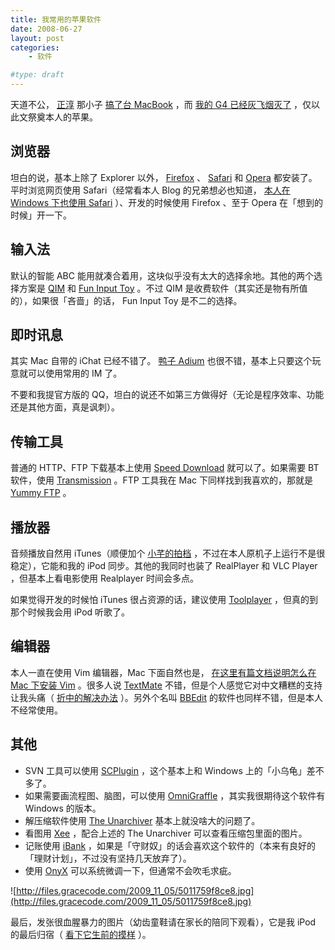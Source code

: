 ```yaml
---
title: 我常用的苹果软件
date: 2008-06-27
layout: post
categories:
    - 软件

#type: draft
---
```


天道不公， [正淳](http://www.htmlcssjs.com/blog/)  那小子 [搞了台 MacBook](http://htmlcssjs.com/blog/?p=32)  ，而 [我的 G4 已经灰飞烟灭了]({{site.urls}}/posts/1822/) ，仅以此文祭奠本人的苹果。


## 浏览器

坦白的说，基本上除了 Explorer 以外， [Firefox](http://www.mozilla.com) 、 [Safari](http://www.apple.com/safari)  和  [Opera](http://www.opera.com)  都安装了。平时浏览网页使用 Safari（经常看本人 Blog 的兄弟想必也知道， [本人在 Windows 下也使用 Safari]({{site.urls}}/posts/1149/) ）、开发的时候使用 Firefox 、至于 Opera 在「想到的时候」开一下。


## 输入法

默认的智能 ABC 能用就凑合着用，这块似乎没有太大的选择余地。其他的两个选择方案是  [QIM](http://glider.ismac.cn/RegQIMS.html)  和  [Fun Input Toy](http://fit.coollittlethings.com/)  。不过 QIM 是收费软件（其实还是物有所值的），如果很「吝啬」的话， Fun Input Toy 是不二的选择。


## 即时讯息

其实 Mac 自带的 iChat 已经不错了。 [鸭子 Adium](http://www.adiumx.com/)  也很不错，基本上只要这个玩意就可以使用常用的 IM 了。

不要和我提官方版的 QQ，坦白的说还不如第三方做得好（无论是程序效率、功能还是其他方面，真是讽刺）。


## 传输工具

普通的 HTTP、FTP 下载基本上使用  [Speed Download](http://www.yazsoft.com/)  就可以了。如果需要 BT 软件，使用  [Transmission](http://www.transmissionbt.com/) 。FTP 工具我在 Mac 下同样找到我喜欢的，那就是  [Yummy FTP](http://www.yummysoftware.com)  。


## 播放器

音频播放自然用 iTunes（顺便加个 [小芊的拍档](http://nlyrics.7do.net/) ，不过在本人原机子上运行不是很稳定），它能和我的 iPod 同步。其他的我同时也装了 RealPlayer 和 VLC Player ，但基本上看电影使用 Realplayer 时间会多点。

如果觉得开发的时候怕 iTunes 很占资源的话，建议使用  [Toolplayer](http://www.apple.com/downloads/macosx/audio/toolplayer.html)  ，但真的到那个时候我会用 iPod 听歌了。


## 编辑器

本人一直在使用 Vim 编辑器，Mac 下面自然也是， [在这里有篇文档说明怎么在 Mac 下安装 Vim]({{site.urls}}/posts/1647/)  。很多人说  [TextMate](http://macromates.com/)  不错，但是个人感觉它对中文糟糕的支持让我头痛（ [折中的解决办法](http://otherside.mimijidi.com/entries/cjk-in-textmate/) ）。另外个名叫  [BBEdit](http://www.barebones.com/products/bbedit/)  的软件也同样不错，但是本人不经常使用。


## 其他

* SVN 工具可以使用  [SCPlugin](http://scplugin.tigris.org/)  ，这个基本上和 Windows 上的「小乌龟」差不多了。
* 如果需要画流程图、脑图，可以使用  [OmniGraffle](http://www.omnigroup.com/applications/OmniGraffle/)  ，其实我很期待这个软件有 Windows 的版本。
* 解压缩软件使用  [The Unarchiver](http://wakaba.c3.cx/s/apps/unarchiver.html)  基本上就没啥大的问题了。
* 看图用  [Xee](http://wakaba.c3.cx/s/apps/xee.html) ，配合上述的 The Unarchiver 可以查看压缩包里面的图片。
* 记账使用  [iBank](http://www.iggsoftware.com/ibank/)  ，如果是「守财奴」的话会喜欢这个软件的（本来有良好的「理财计划」，不过没有坚持几天放弃了）。
* 使用  [OnyX](http://www.titanium.free.fr/pgs/english.html)  可以系统微调一下，但通常不会吹毛求疵。


![http://files.gracecode.com/2009_11_05/5011759f8ce8.jpg](http://files.gracecode.com/2009_11_05/5011759f8ce8.jpg)

最后，发张很血腥暴力的图片（幼齿童鞋请在家长的陪同下观看），它是我 iPod 的最后归宿（ [看下它生前的摸样]({{site.urls}}/posts/919/) ）。
